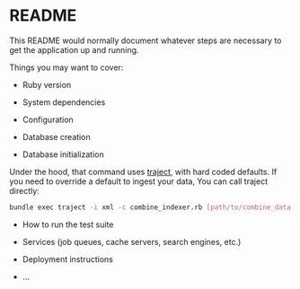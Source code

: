 # README

This README would normally document whatever steps are necessary to get the
application up and running.

Things you may want to cover:

* Ruby version

* System dependencies

* Configuration

* Database creation

* Database initialization

Under the hood, that command uses [traject](https://github.com/traject/traject), with hard coded defaults. If you need to override a default to ingest your data, You can call traject directly:

``` bash
bundle exec traject -i xml -c combine_indexer.rb [path/to/combine_data.xml]
```


* How to run the test suite

* Services (job queues, cache servers, search engines, etc.)

* Deployment instructions

* ...
